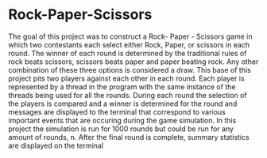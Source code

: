 # Rock-Paper-Scissors
The goal of this project was to construct a Rock- Paper - Scissors game in which two contestants each select either Rock, Paper, or scissors in each round.  The winner of each round is determined by the traditional rules of rock beats scissors, scissors beats paper and paper beating rock.   Any other combination of these three options is considered a draw. This base of this project pits two players against each other in each round.  Each player is represented by a thread in the program with the same instance of the threads being used for all the rounds.  During each round the selection of the players is compared and a winner is determined for the round and messages are displayed to the terminal that correspond to various important events that are occuring during the game simulation.   In this project the simulation is run for 1000 rounds but could be run for any amount of rounds, n.  After the final round is complete, summary statistics are displayed on the terminal
